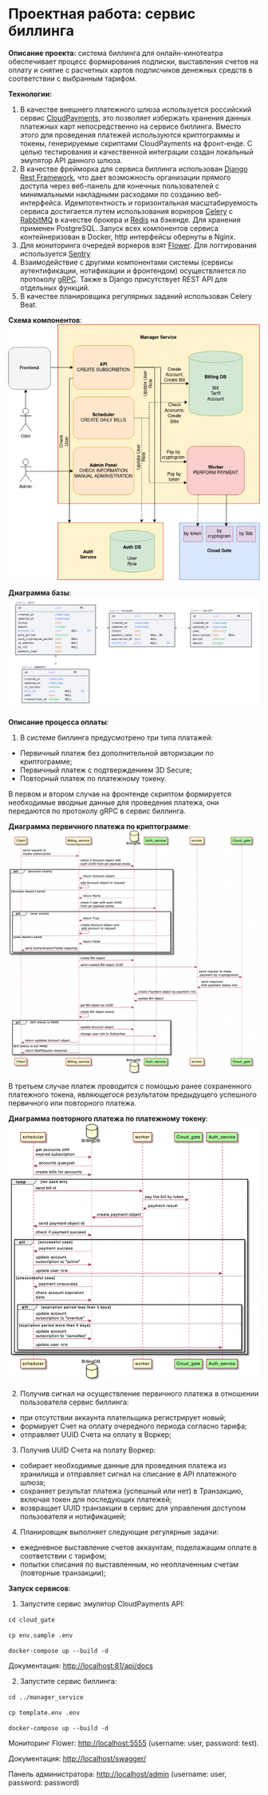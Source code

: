 # Проектная работа: сервис биллинга

**Описание проекта:** система биллинга для онлайн-кинотеатра обеспечивает 
процесс формирования подписки, выставления счетов на оплату и снятие с
расчетных картов подписчиков денежных средств в соответствии с выбранным тарифом.

**Технологии:** 
1. В качестве внешнего платежного шлюза используется российский сервис
[CloudPayments](https://cloudpayments.ru/), это позволяет избержать
хранения данных платежных карт непосредственно на сервисе биллинга.
Вместо этого для проведения платежей используются криптограммы и токены, 
генерируемые скриптами CloudPayments на фронт-енде. С целью тестирования и
качественной интеграции создан локальный эмулятор API данного шлюза.
2. В качестве фрейморка для сервиса биллинга использован [Django Rest Framework](https://www.django-rest-framework.org/),
что дает возможность организации прямого доступа через веб-панель для конечных
пользователей с минимальными накладными расходами по созданию веб-интерфейса.
Идемпотентность и горизонтальная масштабируемость сервиса достигается путем
использования воркеров [Celery](https://docs.celeryproject.org/en/stable/) с
[RabbitMQ](https://www.rabbitmq.com/) в качестве брокера и [Redis](https://redis.io/) на
бэкенде. Для хранения применен PostgreSQL. Запуск всех компонентов сервиса
контейнеризован в Docker, http интерфейсы обернуты в Nginx.
3. Для мониторинга очередей воркеров взят [Flower](https://flower.readthedocs.io/en/latest/).
Для логгирования используется [Sentry](https://docs.sentry.io/)
4. Взаимодействие с другими компонентами системы (сервисы аутентификации,
нотификации и фронтендом) осуществляется по протоколу [gRPC](https://grpc.io/).
Также в Django присутствует REST API для отдельных функций.
5. В качестве планировщика регулярных заданий использован Celery Beat.

**Схема компонентов**:
![Alt text](docs/schema.png?raw=true "Schema")

**Диаграмма базы**:
![Alt text](docs/db_uml_diagram.png?raw=true "DB uml")

**Описание процесса оплаты**:
1. В системе биллинга предусмотрено три типа платажей:
- Первичный платеж без дополнительной авторизации по криптограмме;
- Первичный платеж с подтверждением 3D Secure;
- Повторный платеж по платежному токену.


В первом и втором случае на фронтенде скриптом формируется необходимые вводные данные
для проведения платежа, они передаются по протоколу gRPC в сервис биллинга. 

**Диаграмма первичного платежа по криптограмме**:
![Alt text](docs/create_subscription_sequence_diagram.png?raw=true "Create subscription")


В третьем случае платеж проводится с помощью ранее сохраненного платежного токена,
являющегося результатом предыдущего успешного первичного или повторного платежа.


**Диаграмма повторного платежа по платежному токену**:
![Alt text](docs/scheduler_sequence_diagram.png?raw=true "Scheduler")

2. Получив сигнал на осуществление первичного платежа в отношении пользователя
сервис биллинга:
- при отсутствии аккаунта плательщика регистрирует новый;
- формирует Счет на оплату очередного периода согласно тарифа;
- отправляет UUID Счета на оплату в Воркер;

3. Получив UUID Счета на полату Воркер:
- собирает необходимые данные для проведения платежа из хранилища и отправляет сигнал на списание в API платежного шлюза;
- сохраняет результат платежа (успешный или нет) в Транзакцию, включая токен для последующих платежей;
- возвращает UUID транзакции в сервис для управления доступом пользователя и нотификацией;

4. Планировщик выполняет следующие регулярные задачи:
- ежедневное выставление счетов аккаунтам, поделажащим оплате в соответствии с тарифом;
- попытки списания по выставленным, но неоплаченным счетам (повторные транзакции);

**Запуск сервисов**:
1. Запустите сервис эмулятор CloudPayments API:

`cd cloud_gate`

`cp env.sample .env`

`docker-compose up --build -d`

Документация: [http://localhost:81/api/docs](http://localhost:81/api/docs)

2. Запустите сервис биллинга:

`cd ../manager_service`

`cp template.env .env`

`docker-compose up --build -d`

Мониторинг Flower: [http://localhost:5555](http://localhost:5555) (username: user, password: test).

Документация: [http://localhost/swagger/](http://localhost/swagger/)

Панель администратора: [http://localhost/admin](http://localhost/admin) (username: user, password: password)
